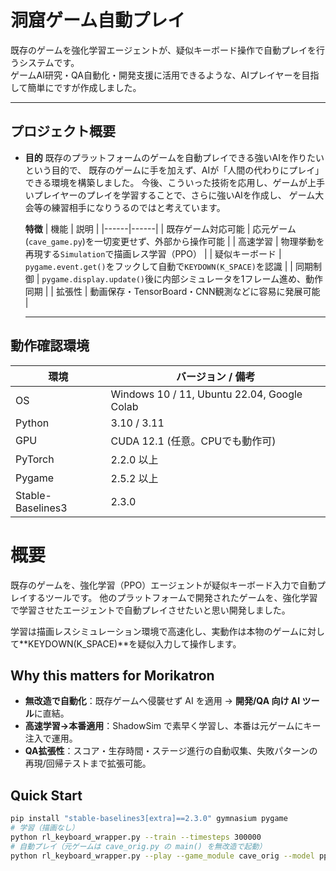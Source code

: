 # 洞窟ゲーム自動プレイ

既存のゲームを強化学習エージェントが、疑似キーボード操作で自動プレイを行うシステムです。  
ゲームAI研究・QA自動化・開発支援に活用できるような、AIプレイヤーを目指して簡単にですが作成しました。

---

## プロジェクト概要

- **目的**
  既存のプラットフォームのゲームを自動プレイできる強いAIを作りたいという目的で、
  既存のゲームに手を加えず、AIが「人間の代わりにプレイ」できる環境を構築しました。
  今後、こういった技術を応用し、ゲームが上手いプレイヤーのプレイを学習することで、さらに強いAIを作成し、
  ゲーム大会等の練習相手になりうるのではと考えています。

  **特徴**
  | 機能 | 説明 |
  |------|------|
  | 既存ゲーム対応可能 | 応元ゲーム(`cave_game.py`)を一切変更せず、外部から操作可能 |
  | 高速学習 | 物理挙動を再現する`Simulation`で描画レス学習（PPO） |
  | 疑似キーボード | `pygame.event.get()`をフックして自動で`KEYDOWN(K_SPACE)`を認識 |
  | 同期制御 | `pygame.display.update()`後に内部シミュレータを1フレーム進め、動作同期 |
  | 拡張性 | 動画保存・TensorBoard・CNN観測などに容易に発展可能 |

  ---

## 動作確認環境

| 環境 | バージョン / 備考 |
|------|--------------------|
| OS | Windows 10 / 11, Ubuntu 22.04, Google Colab |
| Python | 3.10 / 3.11 |
| GPU | CUDA 12.1 (任意。CPUでも動作可) |
| PyTorch | 2.2.0 以上 |
| Pygame | 2.5.2 以上 |
| Stable-Baselines3 | 2.3.0 |

# 概要
既存のゲームを、強化学習（PPO）エージェントが疑似キーボード入力で自動プレイするツールです。
他のプラットフォームで開発されたゲームを、強化学習で学習させたエージェントで自動プレイさせたいと思い開発しました。

学習は描画レスシミュレーション環境で高速化し、実動作は本物のゲームに対して**KEYDOWN(K_SPACE)**を疑似入力して操作します。

## Why this matters for Morikatron
- **無改造で自動化**：既存ゲームへ侵襲せず AI を適用 → **開発/QA 向け AI ツール**に直結。  
- **高速学習→本番適用**：ShadowSim で素早く学習し、本番は元ゲームにキー注入で運用。  
- **QA拡張性**：スコア・生存時間・ステージ進行の自動収集、失敗パターンの再現/回帰テストまで拡張可能。

## Quick Start
```bash
pip install "stable-baselines3[extra]==2.3.0" gymnasium pygame
# 学習（描画なし）
python rl_keyboard_wrapper.py --train --timesteps 300000
# 自動プレイ（元ゲームは cave_orig.py の main() を無改造で起動）
python rl_keyboard_wrapper.py --play --game_module cave_orig --model ppo_cave_key.zip --seconds 90

